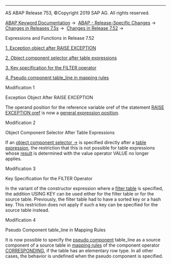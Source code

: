   

* * *

AS ABAP Release 753, ©Copyright 2019 SAP AG. All rights reserved.

[ABAP Keyword Documentation](https://help.sap.com/doc/abapdocu_753_index_htm/7.53/en-US/abenabap.htm) →  [ABAP - Release-Specific Changes](https://help.sap.com/doc/abapdocu_753_index_htm/7.53/en-US/abennews.htm) →  [Changes in Releases 7.5x](https://help.sap.com/doc/abapdocu_753_index_htm/7.53/en-US/abennews-75.htm) →  [Changes in Release 7.52](https://help.sap.com/doc/abapdocu_753_index_htm/7.53/en-US/abennews-752.htm) → 

Expressions and Functions in Release 7.52

[1\. Exception object after RAISE EXCEPTION](#!ABAP_MODIFICATION_1@1@)

[2\. Object component selector after table expressions](#!ABAP_MODIFICATION_2@2@)

[3\. Key specification for the FILTER operator](#!ABAP_MODIFICATION_3@3@)

[4\. Pseudo component table\_line in mapping rules](#!ABAP_MODIFICATION_4@4@)

Modification 1

Exception Object After RAISE EXCEPTION

The operand position for the reference variable oref of the statement [RAISE EXCEPTION oref](https://help.sap.com/doc/abapdocu_753_index_htm/7.53/en-US/abapraise_exception_class.htm) is now a [general expression position](https://help.sap.com/doc/abapdocu_753_index_htm/7.53/en-US/abengeneral_expr_position_glosry.htm "Glossary Entry").

Modification 2

Object Component Selector After Table Expressions

If an [object component selector \->](https://help.sap.com/doc/abapdocu_753_index_htm/7.53/en-US/abentable_exp_chaining.htm) is specified directly after a [table expression](https://help.sap.com/doc/abapdocu_753_index_htm/7.53/en-US/abentable_expressions.htm), the restriction that this is not possible for table expressions whose [result](https://help.sap.com/doc/abapdocu_753_index_htm/7.53/en-US/abentable_exp_result.htm) is determined with the value operator VALUE no longer applies.

Modification 3

Key Specification for the FILTER Operator

In the variant of the constructor expression where a [filter table](https://help.sap.com/doc/abapdocu_753_index_htm/7.53/en-US/abenconstructor_expr_filter_table.htm) is specified, the addition USING KEY can be used either for the filter table or for the source table. Previously, the filter table had to have a sorted key or a hash key. This restriction does not apply if such a key can be specified for the source table instead.

Modification 4

Pseudo Component table\_line in Mapping Rules

It is now possible to specify the [pseudo component](https://help.sap.com/doc/abapdocu_753_index_htm/7.53/en-US/abenpseudo_component_glosry.htm "Glossary Entry") table\_line as a source component of a source table in [mapping rules](https://help.sap.com/doc/abapdocu_753_index_htm/7.53/en-US/abencorresponding_constr_mapping.htm) of the component operator [CORRESPONDING](https://help.sap.com/doc/abapdocu_753_index_htm/7.53/en-US/abenconstructor_expr_corresponding.htm), if the table has an elementary row type. In all other cases, the behavior is undefined when the pseudo component is specified.